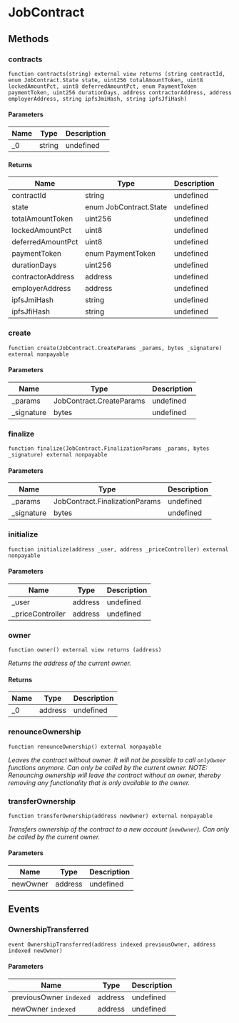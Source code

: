 # JobContract









## Methods

### contracts

```solidity
function contracts(string) external view returns (string contractId, enum JobContract.State state, uint256 totalAmountToken, uint8 lockedAmountPct, uint8 deferredAmountPct, enum PaymentToken paymentToken, uint256 durationDays, address contractorAddress, address employerAddress, string ipfsJmiHash, string ipfsJfiHash)
```





#### Parameters

| Name | Type | Description |
|---|---|---|
| _0 | string | undefined |

#### Returns

| Name | Type | Description |
|---|---|---|
| contractId | string | undefined |
| state | enum JobContract.State | undefined |
| totalAmountToken | uint256 | undefined |
| lockedAmountPct | uint8 | undefined |
| deferredAmountPct | uint8 | undefined |
| paymentToken | enum PaymentToken | undefined |
| durationDays | uint256 | undefined |
| contractorAddress | address | undefined |
| employerAddress | address | undefined |
| ipfsJmiHash | string | undefined |
| ipfsJfiHash | string | undefined |

### create

```solidity
function create(JobContract.CreateParams _params, bytes _signature) external nonpayable
```





#### Parameters

| Name | Type | Description |
|---|---|---|
| _params | JobContract.CreateParams | undefined |
| _signature | bytes | undefined |

### finalize

```solidity
function finalize(JobContract.FinalizationParams _params, bytes _signature) external nonpayable
```





#### Parameters

| Name | Type | Description |
|---|---|---|
| _params | JobContract.FinalizationParams | undefined |
| _signature | bytes | undefined |

### initialize

```solidity
function initialize(address _user, address _priceController) external nonpayable
```





#### Parameters

| Name | Type | Description |
|---|---|---|
| _user | address | undefined |
| _priceController | address | undefined |

### owner

```solidity
function owner() external view returns (address)
```



*Returns the address of the current owner.*


#### Returns

| Name | Type | Description |
|---|---|---|
| _0 | address | undefined |

### renounceOwnership

```solidity
function renounceOwnership() external nonpayable
```



*Leaves the contract without owner. It will not be possible to call `onlyOwner` functions anymore. Can only be called by the current owner. NOTE: Renouncing ownership will leave the contract without an owner, thereby removing any functionality that is only available to the owner.*


### transferOwnership

```solidity
function transferOwnership(address newOwner) external nonpayable
```



*Transfers ownership of the contract to a new account (`newOwner`). Can only be called by the current owner.*

#### Parameters

| Name | Type | Description |
|---|---|---|
| newOwner | address | undefined |



## Events

### OwnershipTransferred

```solidity
event OwnershipTransferred(address indexed previousOwner, address indexed newOwner)
```





#### Parameters

| Name | Type | Description |
|---|---|---|
| previousOwner `indexed` | address | undefined |
| newOwner `indexed` | address | undefined |



